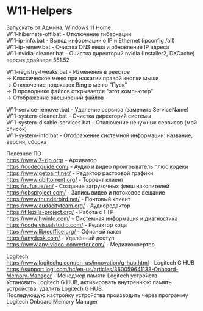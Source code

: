 # W11-Helpers

Запускать от Админа, Windows 11 Home  
W11-hibernate-off.bat - Отключение гибернации  
W11-ip-info.bat - Вывод информации о IP и Ethernet (ipconfig /all)  
W11-ip-renew.bat - Очистка DNS кеша и обновление IP адреса  
W11-nvidia-cleaner.bat - Очистка директорий nvidia (Installer2, DXCache) версия драйвера 551.52  

W11-registry-tweaks.bat - Изменения в реестре  
-> Классическое меню при нажатии правой кнопки мыши  
-> Отключение подсказок Bing в меню "Пуск"  
-> В проводнике файлов открывается "этот компьютер"  
-> Отображение расширений файлов  

W11-service-remover.bat - Удаление сервиса (заменить ServiceName)  
W11-system-cleaner.bat - Очистка директорий системы  
W11-system-disable-services.bat - Отключение ненужных сервисов (мой список)  
W11-system-info.bat - Отображение системной информации: название, версия, сборка  

Полезное ПО  
https://www.7-zip.org/ - Архиватор  
https://codecguide.com/ - Аудио и видео проигрыватель плюс кодеки  
https://www.getpaint.net/ - Редактор растровой графики   
https://www.qbittorrent.org/ - Торрент клиент  
https://rufus.ie/en/ - Создание загрузочных флеш накопителей  
https://obsproject.com/ - Запись видео и потоковое вещание  
https://www.thunderbird.net/ - Почтовый клиент  
https://www.audacityteam.org/ - Аудиоредактор  
https://filezilla-project.org/ - Работа с FTP  
https://www.hwinfo.com/ - Системная информация и диагностика  
https://code.visualstudio.com/ - Редактор кода  
https://www.libreoffice.org/ - Офисный пакет  
https://anydesk.com/ - Удалённый доступ  
https://www.any-video-converter.com/ - Медиаконвертер  

Logitech  
https://www.logitechg.com/en-us/innovation/g-hub.html - Logitech G HUB  
https://support.logi.com/hc/en-us/articles/360059641133-Onboard-Memory-Manager - Менеджер памяти Logitech устройств  
Установить Logitech G HUB, активировать внутреннюю память устройства, удалить Logitech G HUB.  
Последующую настройку устройства производить через программу Logitech Onboard Memory Manager
